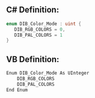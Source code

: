 
## C# Definition:
```cs
enum DIB_Color_Mode : uint {
   DIB_RGB_COLORS = 0,
   DIB_PAL_COLORS = 1
}
```

## VB Definition:
```cs
Enum DIB_Color_Mode As UInteger
    DIB_RGB_COLORS
    DIB_PAL_COLORS
End Enum
```
